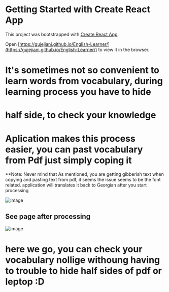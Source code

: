 # Getting Started with Create React App

This project was bootstrapped with [Create React App](https://github.com/facebook/create-react-app).


Open [https://gujejiani.github.io/English-Learner/](https://gujejiani.github.io/English-Learner/) to view it in the browser.

# It's sometimes not so convenient to learn words from vocabulary, during learning process you have to hide
# half side, to check your knowledge 

# Aplication  makes this process easier, you can past vocabulary from Pdf just simply coping it


**Note: Never mind that As mentioned, you are getting gibberish text when copying and pasting text from pdf, it seems the issue seems to be the font related. application will translates it back  to  Georgian after you start processing

 ![image](https://user-images.githubusercontent.com/67228459/152652150-3411e68a-2a62-4f91-aa81-f600b4b05cd8.png)




## See page after processing 

![image](https://user-images.githubusercontent.com/67228459/152652257-054fd0ff-1772-4526-b9b6-6a027ffd54b7.png)



# here we go, you can check your vocabulary nollige withoung having to trouble to hide half sides of pdf or leptop :D 


